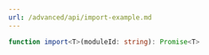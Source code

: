 ```yaml
---
url: /advanced/api/import-example.md
---
```

```ts
function import<T>(moduleId: string): Promise<T>
```
